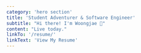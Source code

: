 ```yaml
---
category: 'hero section'
title: 'Student Adventurer & Software Engineer'
subtitle: "Hi there! I'm Woongjae 👋"
content: "Live today."
linkTo: '/resume/'
linkText: 'View My Resume'
---
```

